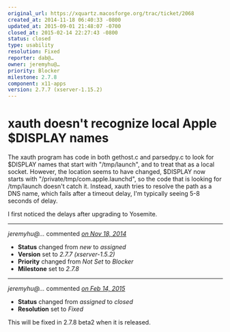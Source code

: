 ```yaml
---
original_url: https://xquartz.macosforge.org/trac/ticket/2068
created_at: 2014-11-18 06:40:33 -0800
updated_at: 2015-09-01 21:48:07 -0700
closed_at: 2015-02-14 22:27:43 -0800
status: closed
type: usability
resolution: Fixed
reporter: dab@…
owner: jeremyhu@…
priority: Blocker
milestone: 2.7.8
component: x11-apps
version: 2.7.7 (xserver-1.15.2)
---
```


xauth doesn't recognize local Apple $DISPLAY names
==================================================


The xauth program has code in both gethost.c and parsedpy.c to look for $DISPLAY names that start with "/tmp/launch", and to treat that as a local socket. However, the location seems to have changed, $DISPLAY now starts with "/private/tmp/com.apple.launchd", so the code that is looking for /tmp/launch doesn't catch it. Instead, xauth tries to resolve the path as a DNS name, which fails after a timeout delay, I'm typically seeing 5-8 seconds of delay.

I first noticed the delays after upgrading to Yosemite.



---

*jeremyhu@…* commented *[on Nov 18, 2014](https://xquartz.macosforge.org/trac/ticket/2068#comment:1 "November 18, 2014 at 11:00 AM PST")*

-   **Status** changed from *new* to *assigned*
-   **Version** set to *2.7.7 (xserver-1.5.2)*
-   **Priority** changed from *Not Set* to *Blocker*
-   **Milestone** set to *2.7.8*



---

*jeremyhu@…* commented *[on Feb 14, 2015](https://xquartz.macosforge.org/trac/ticket/2068#comment:2 "February 14, 2015 at 10:27 PM PST")*

-   **Status** changed from *assigned* to *closed*
-   **Resolution** set to *Fixed*

This will be fixed in 2.7.8 beta2 when it is released.



